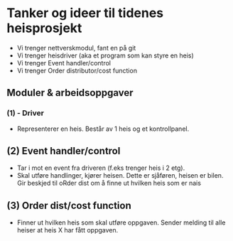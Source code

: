 # Tanker og ideer til tidenes heisprosjekt


- Vi trenger nettverskmodul, fant en på git
- Vi trenger heisdriver (aka et program som kan styre en heis)
- Vi trenger Event handler/control
- Vi trenger Order distributor/cost function  


## Moduler & arbeidsoppgaver

### (1) - Driver

- Representerer en heis. Består av 1 heis og et kontrollpanel. 

## (2) Event handler/control
- Tar i mot en event fra driveren (f.eks trenger heis i 2 etg). 
- Skal utføre handlinger, kjører heisen. Dette er sjåføren, heisen er bilen. Gir beskjed til oRder dist om å finne ut hvilken heis som er nais 

## (3) Order dist/cost function
- Finner ut hvilken heis som skal utføre oppgaven. Sender melding til alle heiser at heis X har fått oppgaven.